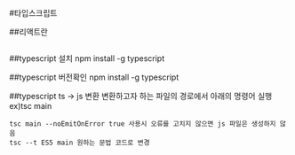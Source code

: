 #타입스크립트

##리액트란

```

```

##typescript 설치
    npm install -g typescript

##typescript 버전확인 
    npm install -g typescript

##typescript ts -> js 변환
    변환하고자 하는 파일의 경로에서 아래의 명령어 실행
    ex)tsc main

    tsc main --noEmitOnError true 사용시 오류를 고치지 않으면 js 파일은 생성하지 않음
    tsc --t ES5 main 원하는 문법 코드로 변경 